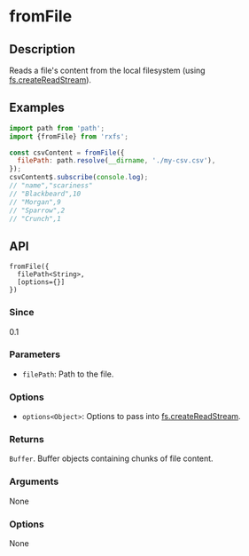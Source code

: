 # fromFile

## Description

Reads a file's content from the local filesystem (using [fs.createReadStream](https://nodejs.org/api/fs.html#fs_fs_createreadstream_path_options)).

## Examples

```javascript
import path from 'path';
import {fromFile} from 'rxfs';

const csvContent = fromFile({
  filePath: path.resolve(__dirname, './my-csv.csv'),
});
csvContent$.subscribe(console.log);
// "name","scariness"
// "Blackbeard",10
// "Morgan",9
// "Sparrow",2
// "Crunch",1
```

## API

```text
fromFile({
  filePath<String>,
  [options={}]
})
```

### Since

0.1

### Parameters
* `filePath`: Path to the file.

### Options
* `options<Object>`: Options to pass into [fs.createReadStream](https://nodejs.org/api/fs.html#fs_fs_createreadstream_path_options).

### Returns

`Buffer`. Buffer objects containing chunks of file content.

### Arguments

None

### Options

None
